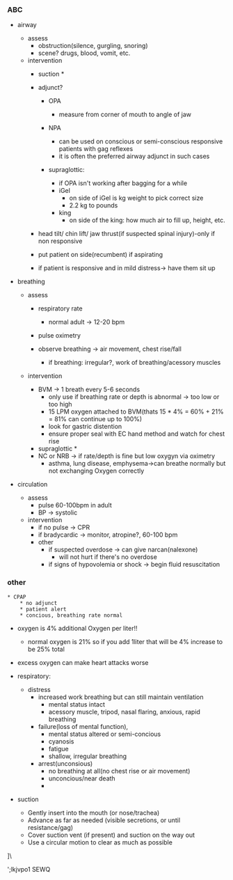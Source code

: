 ### ABC

* airway
    * assess
        * obstruction(silence, gurgling, snoring)
        * scene?  drugs, blood, vomit, etc.
    * intervention
        * suction
            * 
        * adjunct?
            * OPA
                * measure from corner of mouth to angle of jaw
            * NPA
                * can be used on conscious or semi-conscious responsive patients with gag reflexes
                * it is often the preferred airway adjunct in such cases

            * supraglottic: 
                * if OPA isn't working after bagging for a while
                * iGel
                    * on side of iGel is kg weight to pick correct size
                    * 2.2 kg to pounds
                * king
                    * on side of the king: how much air to fill up, height, etc.
            
        * head tilt/ chin lift/ jaw thrust(if suspected spinal injury)-only if non responsive
        * put patient on side(recumbent) if aspirating
        * if patient is responsive and in mild distress-> have them sit up

* breathing
    * assess
        * respiratory rate
            * normal adult -> 12-20 bpm

        * pulse oximetry
        * observe breathing -> air movement, chest rise/fall
            * if breathing: irregular?, work of breathing/acessory muscles 

    * intervention
        * BVM -> 1 breath every 5-6 seconds
            * only use if breathing rate or depth is abnormal -> too low or too high
            * 15 LPM oxygen attached to BVM(thats 15 * 4% = 60% + 21% = 81% can continue up to 100%)
            * look for gastric distention
            * ensure proper seal with EC hand method and watch for chest rise
        * supraglottic 
            * 
        * NC or NRB -> if rate/depth is fine but low oxygyn via oximetry 
            * asthma, lung disease, emphysema->can breathe normally but not exchanging Oxygen correctly

* circulation
    * assess 
        * pulse 60-100bpm in adult
        * BP -> systolic
    * intervention
        * if no pulse -> CPR
        * if bradycardic -> monitor, atropine?, 60-100 bpm
        * other
            * if suspected overdose -> can give narcan(nalexone)
                * will not hurt if there's no overdose
            * if signs of hypovolemia or shock -> begin fluid resuscitation

### other
    * CPAP
        * no adjunct
        * patient alert
        * concious, breathing rate normal


* oxygen is 4% additional Oxygen per liter!!
    * normal oxygen is 21% so if you add 1liter that will be 4% increase to be 25% total

* excess oxygen can make heart attacks worse


* respiratory:
    * distress
        * increased work breathing but can still maintain ventilation
            * mental status intact
            * acessory muscle, tripod, nasal flaring, anxious, rapid breathing
        * failure(loss of mental function), 
            * mental status altered or semi-concious
            * cyanosis
            * fatigue
            * shallow, irregular breathing
        * arrest(unconsious)
            * no breathing at all(no chest rise or air movement)
            * unconcious/near death
            * 

* suction
    * Gently insert into the mouth (or nose/trachea)
    * Advance as far as needed (visible secretions, or until resistance/gag)
    * Cover suction vent (if present) and suction on the way out
    * Use a circular motion to clear as much as possible




]\


';lkjvpo1   SEWQ